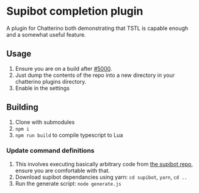 # Supibot completion plugin

A plugin for Chatterino both demonstrating that TSTL is capable enough and a somewhat useful feature.

## Usage

1. Ensure you are on a build after [#5000](https://github.com/chatterino/chatterino2/pull/5000).
2. Just dump the contents of the repo into a new directory in your chatterino plugins directory.
3. Enable in the settings

## Building

1. Clone with submodules
2. `npm i`
3. `npm run build` to compile typescript to Lua

### Update command definitions

1. This involves executing basically arbitrary code from [the supibot repo](https://github.com/supinic/supibot), ensure you are comfortable with that.
2. Download supibot dependancies using yarn: `cd supibot`, `yarn`, `cd ..`
3. Run the generate script: `node generate.js`

